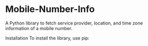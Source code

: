 # Mobile-Number-Info
A Python library to fetch service provider, location, and time zone information of a mobile number.

Installation
To install the library, use pip:

